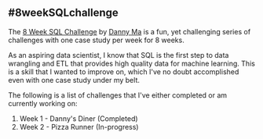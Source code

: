 ## #8weekSQLchallenge

The [8 Week SQL Challenge](https://8weeksqlchallenge.com/) by [Danny Ma](https://www.linkedin.com/in/datawithdanny/) is a fun, yet challenging series of challenges with one case study per week for 8 weeks. 

As an aspiring data scientist, I know that SQL is the first step to data wrangling and ETL that provides high quality data for machine learning. This is a skill that I wanted to improve on, which I've no doubt accomplished even with one case study under my belt. 

The following is a list of challenges that I've either completed or am currently working on:
1. Week 1 - Danny's Diner (Completed)
2. Week 2 - Pizza Runner (In-progress)

